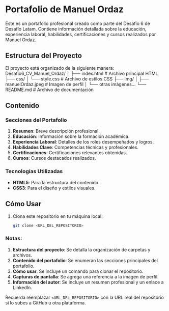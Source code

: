 # Portafolio de Manuel Ordaz

Este es un portafolio profesional creado como parte del Desafío 6 de Desafío Latam. Contiene información detallada sobre la educación, experiencia laboral, habilidades, certificaciones y cursos realizados por Manuel Ordaz.

## Estructura del Proyecto

El proyecto está organizado de la siguiente manera:
Desafio6_CV_Manuel_Ordaz/ │ ├── index.html # Archivo principal HTML ├── css/ │ └── style.css # Archivo de estilos CSS ├── img/ │ ├── manuelOrdaz.jpeg # Imagen de perfil │ └── otras imágenes... └── README.md # Archivo de documentación

## Contenido

### Secciones del Portafolio

1. **Resumen**: Breve descripción profesional.
2. **Educación**: Información sobre la formación académica.
3. **Experiencia Laboral**: Detalles de los roles desempeñados y logros.
4. **Habilidades Clave**: Competencias técnicas y profesionales.
5. **Certificaciones**: Certificaciones relevantes obtenidas.
6. **Cursos**: Cursos destacados realizados.

### Tecnologías Utilizadas

- **HTML5**: Para la estructura del contenido.
- **CSS3**: Para el diseño y estilos visuales.

## Cómo Usar

1. Clona este repositorio en tu máquina local:
   ```bash
   git clone <URL_DEL_REPOSITORIO>


   ```

### Notas:

1. **Estructura del proyecto**: Se detalla la organización de carpetas y archivos.
2. **Contenido del portafolio**: Se enumeran las secciones principales del portafolio.
3. **Cómo usar**: Se incluye un comando para clonar el repositorio.
4. **Capturas de pantalla**: Se agrega una referencia a la imagen de perfil.
5. **Información del autor**: Se incluye un resumen profesional y un enlace a LinkedIn.

Recuerda reemplazar `<URL_DEL_REPOSITORIO>` con la URL real del repositorio si lo subes a GitHub u otra plataforma.
